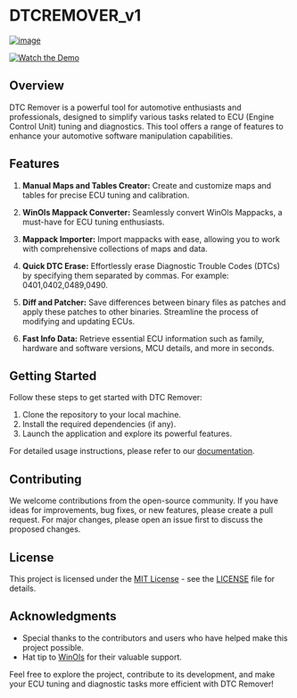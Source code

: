 # DTCREMOVER_v1

[![image](https://github.com/reproteq/DTCREMOVER_v1/raw/main/DTCREMOVER-SCREENSHOOT.jpg)](https://github.com/reproteq/DTCREMOVER_v1/raw/main/DTCREMOVER-SCREENSHOOT.jpg)


[![Watch the Demo](https://img.youtube.com/vi/SMUpH-_Z0T0/0.jpg)](https://youtu.be/SMUpH-_Z0T0)

## Overview

DTC Remover is a powerful tool for automotive enthusiasts and professionals, designed to simplify various tasks related to ECU (Engine Control Unit) tuning and diagnostics. This tool offers a range of features to enhance your automotive software manipulation capabilities.

## Features

1. **Manual Maps and Tables Creator:** Create and customize maps and tables for precise ECU tuning and calibration.

2. **WinOls Mappack Converter:** Seamlessly convert WinOls Mappacks, a must-have for ECU tuning enthusiasts.

3. **Mappack Importer:** Import mappacks with ease, allowing you to work with comprehensive collections of maps and data.

4. **Quick DTC Erase:** Effortlessly erase Diagnostic Trouble Codes (DTCs) by specifying them separated by commas. For example: 0401,0402,0489,0490.

5. **Diff and Patcher:** Save differences between binary files as patches and apply these patches to other binaries. Streamline the process of modifying and updating ECUs.

6. **Fast Info Data:** Retrieve essential ECU information such as family, hardware and software versions, MCU details, and more in seconds.

## Getting Started

Follow these steps to get started with DTC Remover:

1. Clone the repository to your local machine.
2. Install the required dependencies (if any).
3. Launch the application and explore its powerful features.

For detailed usage instructions, please refer to our [documentation](link_to_docs_here).

## Contributing

We welcome contributions from the open-source community. If you have ideas for improvements, bug fixes, or new features, please create a pull request. For major changes, please open an issue first to discuss the proposed changes.

## License

This project is licensed under the [MIT License](LICENSE) - see the [LICENSE](LICENSE) file for details.

## Acknowledgments

- Special thanks to the contributors and users who have helped make this project possible.
- Hat tip to [WinOls](https://www.evc.de/en/) for their valuable support.

Feel free to explore the project, contribute to its development, and make your ECU tuning and diagnostic tasks more efficient with DTC Remover!



